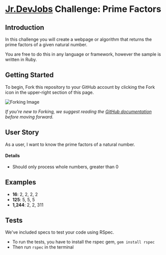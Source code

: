 # <a href='http://www.jrdevjobs.com' target='_blank'>Jr.DevJobs</a> Challenge: Prime Factors

## Introduction
In this challenge you will create a webpage or algorithm that returns the prime factors of a given natural number.

You are free to do this in any language or framework, however the sample is written in Ruby.

## Getting Started
To begin, Fork this repository to your GitHub account by clicking the Fork icon in the upper-right section of this page.

![Forking Image](https://s3-us-west-2.amazonaws.com/jrdevsimages/repos/fork_button.jpg)

*If you're new to Forking, we suggest reading the <a href='https://help.github.com/articles/fork-a-repo' target='_blank'>GitHub documentation</a> before moving forward.*

## <a name='userstory'></a>User Story
As a user, I want to know the prime factors of a natural number.

#### Details

* Should only process whole numbers, greater than 0

## Examples

* **16**: 2, 2, 2, 2
* **125**: 5, 5, 5
* **1,244**: 2, 2, 311

## Tests

We've included specs to test your code using RSpec.

* To run the tests, you have to install the rspec gem, `gem install rspec`
* Then run `rspec` in the terminal
